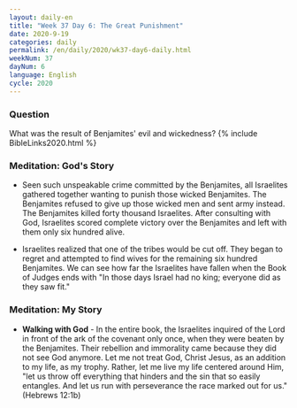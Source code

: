 ```yaml
---
layout: daily-en
title: "Week 37 Day 6: The Great Punishment"
date: 2020-9-19 
categories: daily
permalink: /en/daily/2020/wk37-day6-daily.html
weekNum: 37
dayNum: 6
language: English
cycle: 2020
---
```

### Question     
What was the result of Benjamites' evil and wickedness?
{% include BibleLinks2020.html %} 

### Meditation: God's Story   
+ Seen such unspeakable crime committed by the Benjamites, all Israelites gathered together wanting to punish those wicked Benjamites. The Benjamites refused to give up those wicked men and sent army instead. The Benjamites killed forty thousand Israelites. After consulting with God, Israelites scored complete victory over the Benjamites and left with them only six hundred alive. 

+ Israelites realized that one of the tribes would be cut off. They began to regret and attempted to find wives for the remaining six hundred Benjamites. We can see how far the Israelites have fallen when the Book of Judges ends with "In those days Israel had no king; everyone did as they saw fit." 

### Meditation: My Story   
+ **Walking with God** - In the entire book, the Israelites inquired of the Lord in front of the ark of the covenant only once, when they were beaten by the Benjamites. Their rebellion and immorality came because they did not see God anymore. Let me not treat God, Christ Jesus, as an addition to my life, as my trophy. Rather, let me live my life centered around Him, "let us throw off everything that hinders and the sin that so easily entangles. And let us run with perseverance the race marked out for us." (Hebrews 12:1b) 
